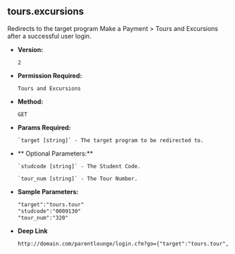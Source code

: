 **tours.excursions**
----
  Redirects to the target program Make a Payment > Tours and Excursions after a successful user login.

* **Version:**

  	`2`

* **Permission Required:**

  	`Tours and Excursions`

* **Method:**

  	`GET`
  
*  **Params Required:**

	   `target [string]` - The target program to be redirected to.
	   
*  ** Optional Parameters:**

	   `studcode [string]` - The Student Code.

	   `tour_num [string]` - The Tour Number.

* **Sample Parameters:**

	```HTML
	"target":"tours.tour"
	"studcode":"0009130"
	"tour_num":"320"
	```

* **Deep Link**

	```HTML
	http://domain.com/parentlounge/login.cfm?go={"target":"tours.tour","studcode":"0009130","tour_num":"320","prod_menu":"Y"}
	```
